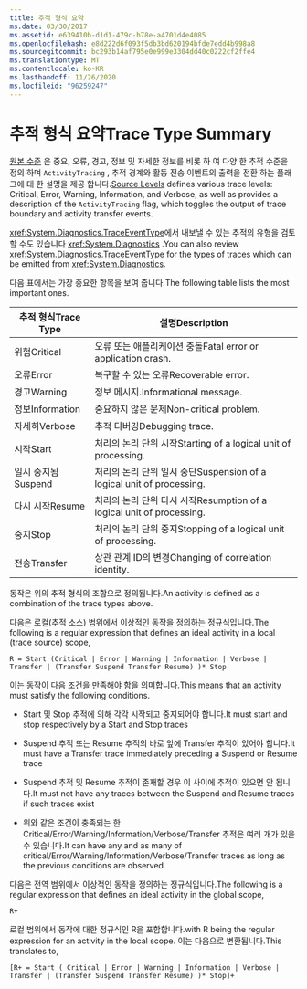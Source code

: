 ```yaml
---
title: 추적 형식 요약
ms.date: 03/30/2017
ms.assetid: e639410b-d1d1-479c-b78e-a4701d4e4085
ms.openlocfilehash: e8d222d6f093f5db3bd620194bfde7edd4b998a8
ms.sourcegitcommit: bc293b14af795e0e999e3304dd40c0222cf2ffe4
ms.translationtype: MT
ms.contentlocale: ko-KR
ms.lasthandoff: 11/26/2020
ms.locfileid: "96259247"
---
```

# <a name="trace-type-summary"></a><span data-ttu-id="1cca0-102">추적 형식 요약</span><span class="sxs-lookup"><span data-stu-id="1cca0-102">Trace Type Summary</span></span>

<span data-ttu-id="1cca0-103">[원본 수준](xref:System.Diagnostics.SourceLevels) 은 중요, 오류, 경고, 정보 및 자세한 정보를 비롯 하 여 다양 한 추적 수준을 정의 하며 `ActivityTracing` , 추적 경계와 활동 전송 이벤트의 출력을 전환 하는 플래그에 대 한 설명을 제공 합니다.</span><span class="sxs-lookup"><span data-stu-id="1cca0-103">[Source Levels](xref:System.Diagnostics.SourceLevels) defines various trace levels: Critical, Error, Warning, Information, and Verbose, as well as provides a description of the `ActivityTracing` flag, which toggles the output of trace boundary and activity transfer events.</span></span>  
  
 <span data-ttu-id="1cca0-104"><xref:System.Diagnostics.TraceEventType>에서 내보낼 수 있는 추적의 유형을 검토할 수도 있습니다 <xref:System.Diagnostics> .</span><span class="sxs-lookup"><span data-stu-id="1cca0-104">You can also review <xref:System.Diagnostics.TraceEventType> for the types of traces which can be emitted from <xref:System.Diagnostics>.</span></span>  
  
 <span data-ttu-id="1cca0-105">다음 표에서는 가장 중요한 항목을 보여 줍니다.</span><span class="sxs-lookup"><span data-stu-id="1cca0-105">The following table lists the most important ones.</span></span>  
  
|<span data-ttu-id="1cca0-106">추적 형식</span><span class="sxs-lookup"><span data-stu-id="1cca0-106">Trace Type</span></span>|<span data-ttu-id="1cca0-107">설명</span><span class="sxs-lookup"><span data-stu-id="1cca0-107">Description</span></span>|  
|----------------|-----------------|  
|<span data-ttu-id="1cca0-108">위험</span><span class="sxs-lookup"><span data-stu-id="1cca0-108">Critical</span></span>|<span data-ttu-id="1cca0-109">오류 또는 애플리케이션 충돌</span><span class="sxs-lookup"><span data-stu-id="1cca0-109">Fatal error or application crash.</span></span>|  
|<span data-ttu-id="1cca0-110">오류</span><span class="sxs-lookup"><span data-stu-id="1cca0-110">Error</span></span>|<span data-ttu-id="1cca0-111">복구할 수 있는 오류</span><span class="sxs-lookup"><span data-stu-id="1cca0-111">Recoverable error.</span></span>|  
|<span data-ttu-id="1cca0-112">경고</span><span class="sxs-lookup"><span data-stu-id="1cca0-112">Warning</span></span>|<span data-ttu-id="1cca0-113">정보 메시지.</span><span class="sxs-lookup"><span data-stu-id="1cca0-113">Informational message.</span></span>|  
|<span data-ttu-id="1cca0-114">정보</span><span class="sxs-lookup"><span data-stu-id="1cca0-114">Information</span></span>|<span data-ttu-id="1cca0-115">중요하지 않은 문제</span><span class="sxs-lookup"><span data-stu-id="1cca0-115">Non-critical problem.</span></span>|  
|<span data-ttu-id="1cca0-116">자세히</span><span class="sxs-lookup"><span data-stu-id="1cca0-116">Verbose</span></span>|<span data-ttu-id="1cca0-117">추적 디버깅</span><span class="sxs-lookup"><span data-stu-id="1cca0-117">Debugging trace.</span></span>|  
|<span data-ttu-id="1cca0-118">시작</span><span class="sxs-lookup"><span data-stu-id="1cca0-118">Start</span></span>|<span data-ttu-id="1cca0-119">처리의 논리 단위 시작</span><span class="sxs-lookup"><span data-stu-id="1cca0-119">Starting of a logical unit of processing.</span></span>|  
|<span data-ttu-id="1cca0-120">일시 중지됨</span><span class="sxs-lookup"><span data-stu-id="1cca0-120">Suspend</span></span>|<span data-ttu-id="1cca0-121">처리의 논리 단위 일시 중단</span><span class="sxs-lookup"><span data-stu-id="1cca0-121">Suspension of a logical unit of processing.</span></span>|  
|<span data-ttu-id="1cca0-122">다시 시작</span><span class="sxs-lookup"><span data-stu-id="1cca0-122">Resume</span></span>|<span data-ttu-id="1cca0-123">처리의 논리 단위 다시 시작</span><span class="sxs-lookup"><span data-stu-id="1cca0-123">Resumption of a logical unit of processing.</span></span>|  
|<span data-ttu-id="1cca0-124">중지</span><span class="sxs-lookup"><span data-stu-id="1cca0-124">Stop</span></span>|<span data-ttu-id="1cca0-125">처리의 논리 단위 중지</span><span class="sxs-lookup"><span data-stu-id="1cca0-125">Stopping of a logical unit of processing.</span></span>|  
|<span data-ttu-id="1cca0-126">전송</span><span class="sxs-lookup"><span data-stu-id="1cca0-126">Transfer</span></span>|<span data-ttu-id="1cca0-127">상관 관계 ID의 변경</span><span class="sxs-lookup"><span data-stu-id="1cca0-127">Changing of correlation identity.</span></span>|  
  
 <span data-ttu-id="1cca0-128">동작은 위의 추적 형식의 조합으로 정의됩니다.</span><span class="sxs-lookup"><span data-stu-id="1cca0-128">An activity is defined as a combination of the trace types above.</span></span>  
  
 <span data-ttu-id="1cca0-129">다음은 로컬(추적 소스) 범위에서 이상적인 동작을 정의하는 정규식입니다.</span><span class="sxs-lookup"><span data-stu-id="1cca0-129">The following is a regular expression that defines an ideal activity in a local (trace source) scope,</span></span>  
  
 `R = Start (Critical | Error | Warning | Information | Verbose | Transfer | (Transfer Suspend Transfer Resume) )* Stop`  
  
 <span data-ttu-id="1cca0-130">이는 동작이 다음 조건을 만족해야 함을 의미합니다.</span><span class="sxs-lookup"><span data-stu-id="1cca0-130">This means that an activity must satisfy the following conditions.</span></span>  
  
- <span data-ttu-id="1cca0-131">Start 및 Stop 추적에 의해 각각 시작되고 중지되어야 합니다.</span><span class="sxs-lookup"><span data-stu-id="1cca0-131">It must start and stop respectively by a Start and Stop traces</span></span>  
  
- <span data-ttu-id="1cca0-132">Suspend 추적 또는 Resume 추적의 바로 앞에 Transfer 추적이 있어야 합니다.</span><span class="sxs-lookup"><span data-stu-id="1cca0-132">It must have a Transfer trace immediately preceding a Suspend or Resume trace</span></span>  
  
- <span data-ttu-id="1cca0-133">Suspend 추적 및 Resume 추적이 존재할 경우 이 사이에 추적이 있으면 안 됩니다.</span><span class="sxs-lookup"><span data-stu-id="1cca0-133">It must not have any traces between the Suspend and Resume traces if such traces exist</span></span>  
  
- <span data-ttu-id="1cca0-134">위와 같은 조건이 충족되는 한 Critical/Error/Warning/Information/Verbose/Transfer 추적은 여러 개가 있을 수 있습니다.</span><span class="sxs-lookup"><span data-stu-id="1cca0-134">It can have any and as many of critical/Error/Warning/Information/Verbose/Transfer traces as long as the previous conditions are observed</span></span>  
  
 <span data-ttu-id="1cca0-135">다음은 전역 범위에서 이상적인 동작을 정의하는 정규식입니다.</span><span class="sxs-lookup"><span data-stu-id="1cca0-135">The following is a regular expression that defines an ideal activity in the global scope,</span></span>  
  
`R+`  
  
 <span data-ttu-id="1cca0-136">로컬 범위에서 동작에 대한 정규식인 R을 포함합니다.</span><span class="sxs-lookup"><span data-stu-id="1cca0-136">with R being the regular expression for an activity in the local scope.</span></span> <span data-ttu-id="1cca0-137">이는 다음으로 변환됩니다.</span><span class="sxs-lookup"><span data-stu-id="1cca0-137">This translates to,</span></span>  
  
`[R+ = Start ( Critical | Error | Warning | Information | Verbose | Transfer | (Transfer Suspend Transfer Resume) )* Stop]+`
